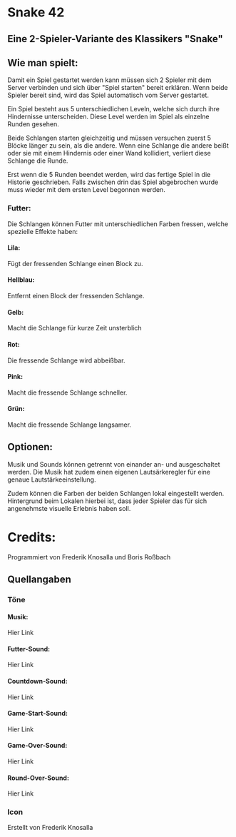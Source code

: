 # Snake 42

## Eine 2-Spieler-Variante des Klassikers "Snake"

## Wie man spielt:
Damit ein Spiel gestartet werden kann müssen sich 2 Spieler mit dem Server verbinden und sich über "Spiel starten" bereit erklären.
Wenn beide Spieler bereit sind, wird das Spiel automatisch vom Server gestartet.

Ein Spiel besteht aus 5 unterschiedlichen Leveln, welche sich durch ihre Hindernisse unterscheiden.
Diese Level werden im Spiel als einzelne Runden gesehen.

Beide Schlangen starten gleichzeitig und müssen versuchen zuerst 5 Blöcke länger zu sein, als die andere.
Wenn eine Schlange die andere beißt oder sie mit einem Hindernis oder einer Wand kollidiert, verliert diese Schlange die Runde.

Erst wenn die 5 Runden beendet werden, wird das fertige Spiel in die Historie geschrieben.
Falls zwischen drin das Spiel abgebrochen wurde muss wieder mit dem ersten Level begonnen werden.

### Futter:
Die Schlangen können Futter mit unterschiedlichen Farben fressen, welche spezielle Effekte haben:

#### Lila:
Fügt der fressenden Schlange einen Block zu.

#### Hellblau:
Entfernt einen Block der fressenden Schlange.

#### Gelb:
Macht die Schlange für kurze Zeit unsterblich

#### Rot:
Die fressende Schlange wird abbeißbar.

#### Pink:
Macht die fressende Schlange schneller.

#### Grün:
Macht die fressende Schlange langsamer.


## Optionen:

Musik und Sounds können getrennt von einander an- und ausgeschaltet werden.
Die Musik hat zudem einen eigenen Lautsärkeregler für eine genaue Lautstärkeeinstellung.

Zudem können die Farben der beiden Schlangen lokal eingestellt werden.
Hintergrund beim Lokalen hierbei ist, dass jeder Spieler das für sich angenehmste visuelle Erlebnis haben soll.

# Credits:
Programmiert von Frederik Knosalla und Boris Roßbach

## Quellangaben
### Töne
#### Musik:
Hier Link
#### Futter-Sound:
Hier Link
#### Countdown-Sound:
Hier Link
#### Game-Start-Sound:
Hier Link
#### Game-Over-Sound:
Hier Link
#### Round-Over-Sound:
Hier Link

### Icon 
Erstellt von Frederik Knosalla